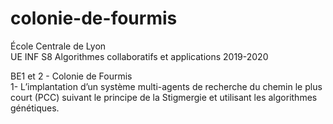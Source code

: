 # colonie-de-fourmis
École Centrale de Lyon     
UE INF S8 Algorithmes collaboratifs et applications 2019-2020

BE1 et 2 - Colonie de Fourmis    
1- L’implantation d’un système multi-agents de recherche du chemin le plus court (PCC) suivant le principe de la Stigmergie et utilisant les algorithmes génétiques.
